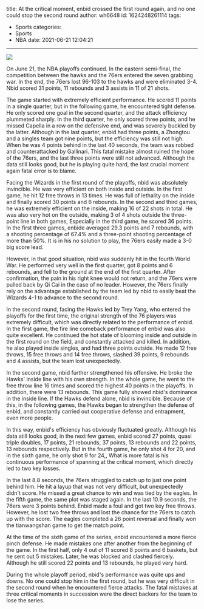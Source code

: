 title: At the critical moment, enbid crossed the first round again, and no one could stop the second round
author: wh6648
id: 1624248261114
tags: 
- Sports
categories: 
- Sports
- NBA
date: 2021-06-21 12:04:21
---
![](https://p2.itc.cn/q_70/images01/20210621/8ec29d1745a04e5a87896578fc7714e9.jpeg)


On June 21, the NBA playoffs continued. In the eastern semi-final, the competition between the hawks and the 76ers entered the seven grabbing war. In the end, the 76ers lost 96-103 to the hawks and were eliminated 3-4. Nbid scored 31 points, 11 rebounds and 3 assists in 11 of 21 shots.

The game started with extremely efficient performance. He scored 11 points in a single quarter, but in the following game, he encountered tight defense. He only scored one goal in the second quarter, and the attack efficiency plummeted sharply. In the third quarter, he only scored three points, and he missed Capella in a row on the defensive end, and was severely buckled by the latter. Although in the last quarter, enbid had three points, a Zhongtou and a singles team got nine points, but the efficiency was still not high. When he was 4 points behind in the last 40 seconds, the team was robbed and counterattacked by Gallinari. This fatal mistake almost ruined the hope of the 76ers, and the last three points were still not advanced. Although the data still looks good, but he is playing quite hard, the last crucial moment again fatal error is to blame.

Facing the Wizards in the first round of the playoffs, nbid was absolutely invincible. He was very efficient on both inside and outside. In the first game, he hit 12 free throws in 13 times. He was full of lethality on the inside and finally scored 30 points and 6 rebounds. In the second and third games, he was extremely efficient on the inside, making 16 of 22 shots in total. He was also very hot on the outside, making 3 of 4 shots outside the three-point line in both games, Especially in the third game, he scored 36 points. In the first three games, enbide averaged 29.3 points and 7 rebounds, with a shooting percentage of 67.4% and a three-point shooting percentage of more than 50%. It is in his no solution to play, the 76ers easily made a 3-0 big score lead.

However, in that good situation, nbid was suddenly hit in the fourth World War. He performed very well in the first quarter, got 8 points and 6 rebounds, and fell to the ground at the end of the first quarter. After confirmation, the pain in his right knee would not return, and the 76ers were pulled back by Qi Cai in the case of no leader. However, the 76ers finally rely on the advantage established by the team led by nbid to easily beat the Wizards 4-1 to advance to the second round.

In the second round, facing the Hawks led by Trey Yang, who entered the playoffs for the first time, the original strength of the 76 players was extremely difficult, which was directly related to the performance of enbid. In the first game, the fire line comeback performance of enbid was also quite excellent. He continued the hot state of blooming inside and outside in the first round on the field, and constantly attacked and killed. In addition, he also played inside singles, and had three points outside. He made 12 free throws, 15 free throws and 14 free throws, slashed 39 points, 9 rebounds and 4 assists, but the team lost unexpectedly.

In the second game, nbid further strengthened his offensive. He broke the Hawks' inside line with his own strength. In the whole game, he went to the free throw line 16 times and scored the highest 40 points in the playoffs. In addition, there were 13 rebounds. This game fully showed nbid's dominance in the inside line. If the Hawks defend alone, nbid is invincible. Because of this, in the following games, the Hawks began to strengthen the defense of enbid, and constantly carried out cooperative defense and entrapment, even more people.

In this way, enbid's efficiency has obviously fluctuated greatly. Although his data still looks good, in the next few games, enbid scored 27 points, quasi triple doubles, 17 points, 21 rebounds, 37 points, 13 rebounds and 22 points, 13 rebounds respectively. But in the fourth game, he only shot 4 for 20, and in the sixth game, he only shot 9 for 24,, What is more fatal is his continuous performance of spanning at the critical moment, which directly led to two key losses.

In the last 8.8 seconds, the 76ers struggled to catch up to just one point behind him. He hit a layup that was not very difficult, but unexpectedly didn't score. He missed a great chance to win and was tied by the eagles. In the fifth game, the same plot was staged again. In the last 10.9 seconds, the 76ers were 3 points behind. Enbid made a foul and got two key free throws. However, he lost two free throws and lost the chance for the 76ers to catch up with the score. The eagles completed a 26 point reversal and finally won the tianwangshan game to get the match point.

At the time of the sixth game of the series, enbid encountered a more fierce pinch defense. He made mistakes one after another from the beginning of the game. In the first half, only 4 out of 11 scored 8 points and 6 baskets, but he sent out 5 mistakes. Later, he was blocked and clashed fiercely. Although he still scored 22 points and 13 rebounds, he played very hard.

During the whole playoff period, nbid's performance was quite ups and downs. No one could stop him in the first round, but he was very difficult in the second round when he encountered fierce attacks. The fatal mistakes at three critical moments in succession were the direct backers for the team to lose the series.

